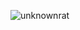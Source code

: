 ![unknownrat](https://github.com/yuankong666/Ultimate-RAT-Collection/assets/128066597/62b522a9-0736-41b3-9556-0bae51fd126a)
